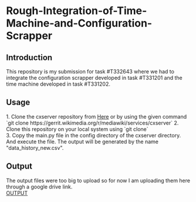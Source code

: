 # Rough-Integration-of-Time-Machine-and-Configuration-Scrapper
<h2>Introduction</h2>
This repository is my submission for task #T332643 where we had to integrate the configuration scrapper developed in task #T331201 and the time machine developed in task #T331202.
<h2>Usage</h2>
1. Clone the cxserver repository from <a href = "https://github.com/wikimedia/mediawiki-services-cxserver">Here</a> or by using the given command<br>
 `git clone https://gerrit.wikimedia.org/r/mediawiki/services/cxserver`
2. Clone this repository on your local system using `git clone`<br>
3. Copy the main.py file in the config directory of the cxserver directory. And execute the file. The output will be generated by the name "data_history_new.csv".<br>
<h2>Output</h2>
The output files were too big to upload so for now I am uploading them here through a google drive link.<br>
<a href = "https://drive.google.com/file/d/1Xl6O7k9_6NIAKggdmFJAGLh8ZV-u1L66/view?usp=share_link"> OUTPUT</a>
